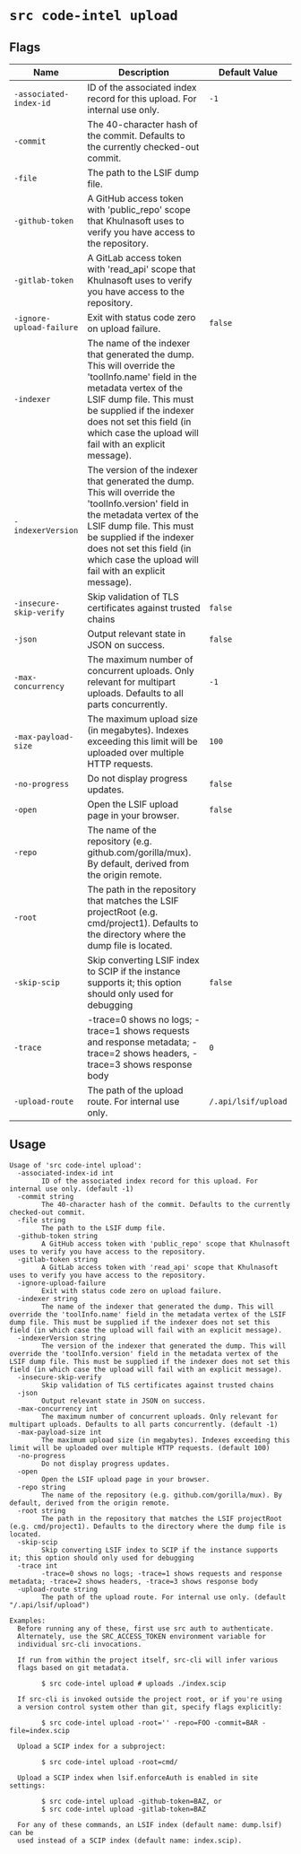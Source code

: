 # `src code-intel upload`


## Flags

| Name | Description | Default Value |
|------|-------------|---------------|
| `-associated-index-id` | ID of the associated index record for this upload. For internal use only. | `-1` |
| `-commit` | The 40-character hash of the commit. Defaults to the currently checked-out commit. |  |
| `-file` | The path to the LSIF dump file. |  |
| `-github-token` | A GitHub access token with 'public_repo' scope that Khulnasoft uses to verify you have access to the repository. |  |
| `-gitlab-token` | A GitLab access token with 'read_api' scope that Khulnasoft uses to verify you have access to the repository. |  |
| `-ignore-upload-failure` | Exit with status code zero on upload failure. | `false` |
| `-indexer` | The name of the indexer that generated the dump. This will override the 'toolInfo.name' field in the metadata vertex of the LSIF dump file. This must be supplied if the indexer does not set this field (in which case the upload will fail with an explicit message). |  |
| `-indexerVersion` | The version of the indexer that generated the dump. This will override the 'toolInfo.version' field in the metadata vertex of the LSIF dump file. This must be supplied if the indexer does not set this field (in which case the upload will fail with an explicit message). |  |
| `-insecure-skip-verify` | Skip validation of TLS certificates against trusted chains | `false` |
| `-json` | Output relevant state in JSON on success. | `false` |
| `-max-concurrency` | The maximum number of concurrent uploads. Only relevant for multipart uploads. Defaults to all parts concurrently. | `-1` |
| `-max-payload-size` | The maximum upload size (in megabytes). Indexes exceeding this limit will be uploaded over multiple HTTP requests. | `100` |
| `-no-progress` | Do not display progress updates. | `false` |
| `-open` | Open the LSIF upload page in your browser. | `false` |
| `-repo` | The name of the repository (e.g. github.com/gorilla/mux). By default, derived from the origin remote. |  |
| `-root` | The path in the repository that matches the LSIF projectRoot (e.g. cmd/project1). Defaults to the directory where the dump file is located. |  |
| `-skip-scip` | Skip converting LSIF index to SCIP if the instance supports it; this option should only used for debugging | `false` |
| `-trace` | -trace=0 shows no logs; -trace=1 shows requests and response metadata; -trace=2 shows headers, -trace=3 shows response body | `0` |
| `-upload-route` | The path of the upload route. For internal use only. | `/.api/lsif/upload` |


## Usage

```
Usage of 'src code-intel upload':
  -associated-index-id int
    	ID of the associated index record for this upload. For internal use only. (default -1)
  -commit string
    	The 40-character hash of the commit. Defaults to the currently checked-out commit.
  -file string
    	The path to the LSIF dump file.
  -github-token string
    	A GitHub access token with 'public_repo' scope that Khulnasoft uses to verify you have access to the repository.
  -gitlab-token string
    	A GitLab access token with 'read_api' scope that Khulnasoft uses to verify you have access to the repository.
  -ignore-upload-failure
    	Exit with status code zero on upload failure.
  -indexer string
    	The name of the indexer that generated the dump. This will override the 'toolInfo.name' field in the metadata vertex of the LSIF dump file. This must be supplied if the indexer does not set this field (in which case the upload will fail with an explicit message).
  -indexerVersion string
    	The version of the indexer that generated the dump. This will override the 'toolInfo.version' field in the metadata vertex of the LSIF dump file. This must be supplied if the indexer does not set this field (in which case the upload will fail with an explicit message).
  -insecure-skip-verify
    	Skip validation of TLS certificates against trusted chains
  -json
    	Output relevant state in JSON on success.
  -max-concurrency int
    	The maximum number of concurrent uploads. Only relevant for multipart uploads. Defaults to all parts concurrently. (default -1)
  -max-payload-size int
    	The maximum upload size (in megabytes). Indexes exceeding this limit will be uploaded over multiple HTTP requests. (default 100)
  -no-progress
    	Do not display progress updates.
  -open
    	Open the LSIF upload page in your browser.
  -repo string
    	The name of the repository (e.g. github.com/gorilla/mux). By default, derived from the origin remote.
  -root string
    	The path in the repository that matches the LSIF projectRoot (e.g. cmd/project1). Defaults to the directory where the dump file is located.
  -skip-scip
    	Skip converting LSIF index to SCIP if the instance supports it; this option should only used for debugging
  -trace int
    	-trace=0 shows no logs; -trace=1 shows requests and response metadata; -trace=2 shows headers, -trace=3 shows response body
  -upload-route string
    	The path of the upload route. For internal use only. (default "/.api/lsif/upload")

Examples:
  Before running any of these, first use src auth to authenticate.
  Alternately, use the SRC_ACCESS_TOKEN environment variable for
  individual src-cli invocations. 

  If run from within the project itself, src-cli will infer various
  flags based on git metadata.

        $ src code-intel upload # uploads ./index.scip

  If src-cli is invoked outside the project root, or if you're using
  a version control system other than git, specify flags explicitly:

    	$ src code-intel upload -root='' -repo=FOO -commit=BAR -file=index.scip

  Upload a SCIP index for a subproject:

    	$ src code-intel upload -root=cmd/

  Upload a SCIP index when lsif.enforceAuth is enabled in site settings:

    	$ src code-intel upload -github-token=BAZ, or
    	$ src code-intel upload -gitlab-token=BAZ

  For any of these commands, an LSIF index (default name: dump.lsif) can be
  used instead of a SCIP index (default name: index.scip).


```
	